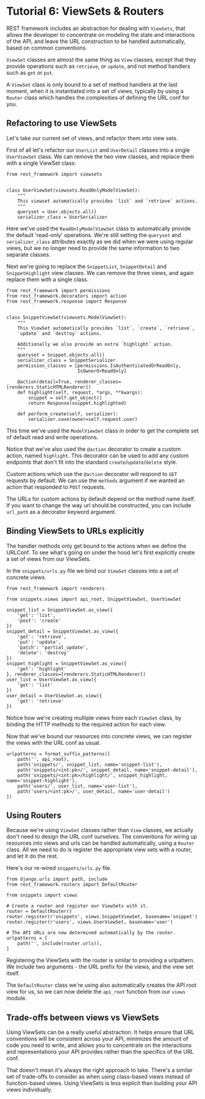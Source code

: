 # Tutorial 6: ViewSets & Routers

REST framework includes an abstraction for dealing with `ViewSets`, that allows the developer to concentrate on modeling the state and interactions of the API, and leave the URL construction to be handled automatically, based on common conventions.

`ViewSet` classes are almost the same thing as `View` classes, except that they provide operations such as `retrieve`, or `update`, and not method handlers such as `get` or `put`.

A `ViewSet` class is only bound to a set of method handlers at the last moment, when it is instantiated into a set of views, typically by using a `Router` class which handles the complexities of defining the URL conf for you.

## Refactoring to use ViewSets

Let's take our current set of views, and refactor them into view sets.

First of all let's refactor our `UserList` and `UserDetail` classes into a single `UserViewSet` class. We can remove the two view classes, and replace them with a single ViewSet class:

```
from rest_framework import viewsets


class UserViewSet(viewsets.ReadOnlyModelViewSet):
    """
    This viewset automatically provides `list` and `retrieve` actions.
    """
    queryset = User.objects.all()
    serializer_class = UserSerializer
```

Here we've used the `ReadOnlyModelViewSet` class to automatically provide the default 'read-only' operations. We're still setting the `queryset` and `serializer_class` attributes exactly as we did when we were using regular views, but we no longer need to provide the same information to two separate classes.

Next we're going to replace the `SnippetList`, `SnippetDetail` and `SnippetHighlight` view classes. We can remove the three views, and again replace them with a single class.

```
from rest_framework import permissions
from rest_framework.decorators import action
from rest_framework.response import Response


class SnippetViewSet(viewsets.ModelViewSet):
    """
    This ViewSet automatically provides `list`, `create`, `retrieve`,
    `update` and `destroy` actions.

    Additionally we also provide an extra `highlight` action.
    """
    queryset = Snippet.objects.all()
    serializer_class = SnippetSerializer
    permission_classes = [permissions.IsAuthenticatedOrReadOnly,
                          IsOwnerOrReadOnly]

    @action(detail=True, renderer_classes=[renderers.StaticHTMLRenderer])
    def highlight(self, request, *args, **kwargs):
        snippet = self.get_object()
        return Response(snippet.highlighted)

    def perform_create(self, serializer):
        serializer.save(owner=self.request.user)
```

This time we've used the `ModelViewSet` class in order to get the complete set of default read and write operations.

Notice that we've also used the `@action` decorator to create a custom action, named `highlight`. This decorator can be used to add any custom endpoints that don't fit into the standard `create`/`update`/`delete` style.

Custom actions which use the `@action` decorator will respond to `GET` requests by default. We can use the `methods` argument if we wanted an action that responded to `POST` requests.

The URLs for custom actions by default depend on the method name itself. If you want to change the way url should be constructed, you can include `url_path` as a decorator keyword argument.

## Binding ViewSets to URLs explicitly

The handler methods only get bound to the actions when we define the URLConf. To see what's going on under the hood let's first explicitly create a set of views from our ViewSets.

In the `snippets/urls.py` file we bind our `ViewSet` classes into a set of concrete views.

```
from rest_framework import renderers

from snippets.views import api_root, SnippetViewSet, UserViewSet

snippet_list = SnippetViewSet.as_view({
    'get': 'list',
    'post': 'create'
})
snippet_detail = SnippetViewSet.as_view({
    'get': 'retrieve',
    'put': 'update',
    'patch': 'partial_update',
    'delete': 'destroy'
})
snippet_highlight = SnippetViewSet.as_view({
    'get': 'highlight'
}, renderer_classes=[renderers.StaticHTMLRenderer])
user_list = UserViewSet.as_view({
    'get': 'list'
})
user_detail = UserViewSet.as_view({
    'get': 'retrieve'
})
```

Notice how we're creating multiple views from each `ViewSet` class, by binding the HTTP methods to the required action for each view.

Now that we've bound our resources into concrete views, we can register the views with the URL conf as usual.

```
urlpatterns = format_suffix_patterns([
    path('', api_root),
    path('snippets/', snippet_list, name='snippet-list'),
    path('snippets/<int:pk>/', snippet_detail, name='snippet-detail'),
    path('snippets/<int:pk>/highlight/', snippet_highlight, name='snippet-highlight'),
    path('users/', user_list, name='user-list'),
    path('users/<int:pk>/', user_detail, name='user-detail')
])
```

## Using Routers

Because we're using `ViewSet` classes rather than `View` classes, we actually don't need to design the URL conf ourselves. The conventions for wiring up resources into views and urls can be handled automatically, using a `Router` class. All we need to do is register the appropriate view sets with a router, and let it do the rest.

Here's our re-wired `snippets/urls.py` file.

```
from django.urls import path, include
from rest_framework.routers import DefaultRouter

from snippets import views

# Create a router and register our ViewSets with it.
router = DefaultRouter()
router.register(r'snippets', views.SnippetViewSet, basename='snippet')
router.register(r'users', views.UserViewSet, basename='user')

# The API URLs are now determined automatically by the router.
urlpatterns = [
    path('', include(router.urls)),
]
```

Registering the ViewSets with the router is similar to providing a urlpattern. We include two arguments - the URL prefix for the views, and the view set itself.

The `DefaultRouter` class we're using also automatically creates the API root view for us, so we can now delete the `api_root` function from our `views` module.

## Trade-offs between views vs ViewSets

Using ViewSets can be a really useful abstraction. It helps ensure that URL conventions will be consistent across your API, minimizes the amount of code you need to write, and allows you to concentrate on the interactions and representations your API provides rather than the specifics of the URL conf.

That doesn't mean it's always the right approach to take. There's a similar set of trade-offs to consider as when using class-based views instead of function-based views. Using ViewSets is less explicit than building your API views individually.
